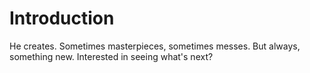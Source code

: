 # Introduction
He creates.  Sometimes masterpieces, sometimes messes.  But always, something new.  Interested in seeing what's next?
